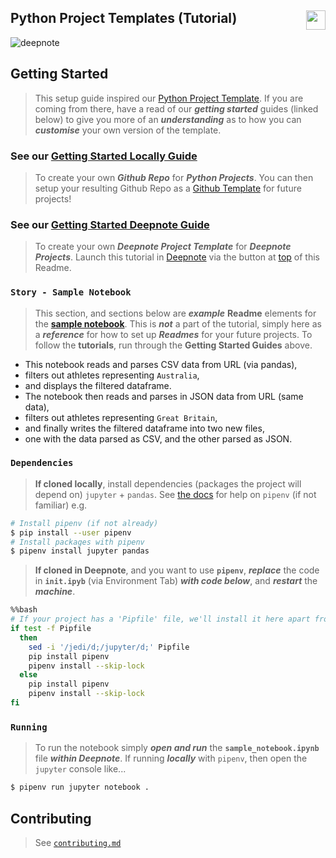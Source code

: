 ## Python Project Templates (Tutorial) [<img height="31" align="right" src="https://beta.deepnote.com/buttons/launch-in-deepnote-white.svg">](https://deepnote.com/project/38ed87ae-207f-4a03-bfc1-5204106200d5#%2Fgetting_started_deepnote.ipynb)

![deepnote](https://sportsdatasolutionsacademy.s3.eu-west-2.amazonaws.com/public/Links/deepnote.jpg)

## Getting Started

> This setup guide inspired our [Python Project Template](https://github.com/sportsdatasolutions/python_project). If you are coming from there, have a read of our ***getting started*** guides (linked below) to give you more of an ***understanding*** as to how you can ***customise*** your own version of the template.

### See our **[Getting Started Locally Guide](./getting_started_local.md)** 
> To create your own ***Github Repo*** for ***Python Projects***. You can then setup your resulting Github Repo as a [Github Template](https://docs.github.com/en/free-pro-team@latest/github/creating-cloning-and-archiving-repositories/creating-a-template-repository) for future projects!

### See our **[Getting Started Deepnote Guide](./getting_started_deepnote.md)** 
> To create your own ***Deepnote Project Template*** for ***Deepnote Projects***. Launch this tutorial in [Deepnote](https://deepnote.com/) via the button at [top](#python-project-templates-tutorial-) of this Readme.

### ```Story - Sample Notebook```

> This section, and sections below are ***example*** **Readme** elements for the **[sample notebook](./sample_notebook.ipynb)**. This is ***not*** a part of the tutorial, simply here as a ***reference*** for how to set up ***Readmes*** for your future projects. To follow the **tutorials**, run through the **Getting Started Guides** above.

+ This notebook reads and parses CSV data from URL (via pandas),
+ filters out athletes representing ```Australia```,
+ and displays the filtered dataframe.
+ The notebook then reads and parses in JSON data from URL (same data),
+ filters out athletes representing ```Great Britain```,
+ and finally writes the filtered dataframe into two new files,
+ one with the data parsed as CSV, and the other parsed as JSON.

### ```Dependencies```

> **If cloned locally**, install dependencies (packages the project will depend on) ```jupyter``` + ```pandas```. See [the docs](https://docs.pipenv.org/) for help on ```pipenv``` (if not familiar) e.g.

```bash
# Install pipenv (if not already)
$ pip install --user pipenv
# Install packages with pipenv
$ pipenv install jupyter pandas
```

> **If cloned in Deepnote**, and you want to use **```pipenv```**, ***replace*** the code in **```init.ipyb```** (via Environment Tab) ***with code below***, and ***restart*** the ***machine***.

```bash
%%bash
# If your project has a 'Pipfile' file, we'll install it here apart from blacklisted packages that interfere with Deepnote (see above).
if test -f Pipfile
  then
    sed -i '/jedi/d;/jupyter/d;' Pipfile
    pip install pipenv
    pipenv install --skip-lock
  else
    pip install pipenv
    pipenv install --skip-lock
fi
```

### ```Running```

> To run the notebook simply ***open and run*** the **```sample_notebook.ipynb```** file ***within Deepnote***. If running ***locally*** with ```pipenv```, then open the ```jupyter``` console like...

```bash
$ pipenv run jupyter notebook .
```

## Contributing

> See [```contributing.md```](./contributing.md)

